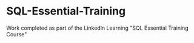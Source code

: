 # SQL-Essential-Training
Work completed as part of the Linkedln Learning "SQL Essential Training Course"
